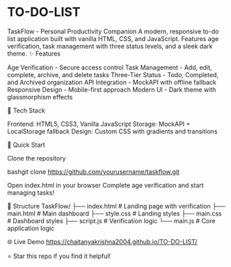 # TO-DO-LIST

TaskFlow - Personal Productivity Companion
A modern, responsive to-do list application built with vanilla HTML, CSS, and JavaScript. Features age verification, task management with three status levels, and a sleek dark theme.
✨ Features

Age Verification - Secure access control
Task Management - Add, edit, complete, archive, and delete tasks
Three-Tier Status - Todo, Completed, and Archived organization
API Integration - MockAPI with offline fallback
Responsive Design - Mobile-first approach
Modern UI - Dark theme with glassmorphism effects

🚀 Tech Stack

Frontend: HTML5, CSS3, Vanilla JavaScript
Storage: MockAPI + LocalStorage fallback
Design: Custom CSS with gradients and transitions

🔧 Quick Start

Clone the repository

bashgit clone https://github.com/yourusername/taskflow.git

Open index.html in your browser
Complete age verification and start managing tasks!

📁 Structure
TaskFlow/
├── index.html    # Landing page with verification
├── main.html     # Main dashboard
├── style.css     # Landing styles
├── main.css      # Dashboard styles
├── script.js     # Verification logic
└── main.js       # Core application logic

🌐 Live Demo
https://chaitanyakrishna2004.github.io/TO-DO-LIST/

⭐ Star this repo if you find it helpful!



